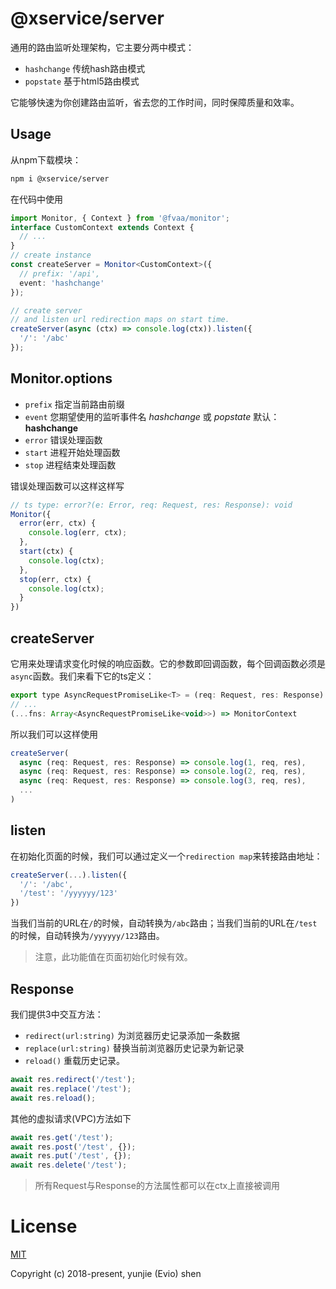 # @xservice/server

通用的路由监听处理架构，它主要分两中模式：

- `hashchange` 传统hash路由模式
- `popstate` 基于html5路由模式

它能够快速为你创建路由监听，省去您的工作时间，同时保障质量和效率。

## Usage

从npm下载模块：

```bash
npm i @xservice/server
```

在代码中使用

```typescript
import Monitor, { Context } from '@fvaa/monitor';
interface CustomContext extends Context {
  // ...
}
// create instance
const createServer = Monitor<CustomContext>({
  // prefix: '/api',
  event: 'hashchange'
});

// create server 
// and listen url redirection maps on start time.
createServer(async (ctx) => console.log(ctx)).listen({
  '/': '/abc'
});
```

## Monitor.options

- `prefix` 指定当前路由前缀
- `event` 您期望使用的监听事件名 *hashchange* 或 *popstate* 默认：**hashchange**
- `error` 错误处理函数
- `start` 进程开始处理函数
- `stop` 进程结束处理函数

错误处理函数可以这样这样写

```javascript
// ts type: error?(e: Error, req: Request, res: Response): void
Monitor({
  error(err, ctx) {
    console.log(err, ctx);
  },
  start(ctx) {
    console.log(ctx);
  },
  stop(err, ctx) {
    console.log(ctx);
  }
})
```

## createServer

它用来处理请求变化时候的响应函数。它的参数即回调函数，每个回调函数必须是`async`函数。我们来看下它的ts定义：

```javascript
export type AsyncRequestPromiseLike<T> = (req: Request, res: Response) => Promise<T>;
// ...
(...fns: Array<AsyncRequestPromiseLike<void>>) => MonitorContext
```

所以我们可以这样使用

```javascript
createServer(
  async (req: Request, res: Response) => console.log(1, req, res),
  async (req: Request, res: Response) => console.log(2, req, res),
  async (req: Request, res: Response) => console.log(3, req, res),
  ...
)
```

## listen

在初始化页面的时候，我们可以通过定义一个`redirection map`来转接路由地址：

```javascript
createServer(...).listen({
  '/': '/abc',
  '/test': '/yyyyyy/123'
})
```

当我们当前的URL在`/`的时候，自动转换为`/abc`路由；当我们当前的URL在`/test`的时候，自动转换为`/yyyyyy/123`路由。

> 注意，此功能值在页面初始化时候有效。

## Response

我们提供3中交互方法：

- `redirect(url:string)` 为浏览器历史记录添加一条数据
- `replace(url:string)` 替换当前浏览器历史记录为新记录
- `reload()` 重载历史记录。

```javascript
await res.redirect('/test');
await res.replace('/test');
await res.reload();
```

其他的虚拟请求(VPC)方法如下

```javascript
await res.get('/test');
await res.post('/test', {});
await res.put('/test', {});
await res.delete('/test');
```

> 所有Request与Response的方法属性都可以在ctx上直接被调用

# License

[MIT](http://opensource.org/licenses/MIT)

Copyright (c) 2018-present, yunjie (Evio) shen
